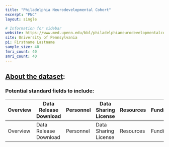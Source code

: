 ```yaml
---
title: "Philadelphia Neurodevelopmental Cohort"
excerpt: "PNC"
layout: single

# Information for sidebar
website: https://www.med.upenn.edu/bbl/philadelphianeurodevelopmentalcohort.html
site: University of Pennsylvania
pi: Firstname Lastname
sample_size: 40
fmri_count: 40
smri_count: 40
---
```

## [About the dataset](https://www.med.upenn.edu/bbl/philadelphianeurodevelopmentalcohort.html):

### Potential standard fields to include:

| Overview | Data Release Download | Personnel |  Data Sharing License | Resources | Funding |
| ------------- | ---------- | ------- |------------- | ---------- | ------- |
| Overview | Data Release Download | Personnel |  Data Sharing License | Resources | Funding |
